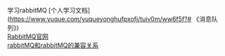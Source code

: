 学习rabbitMQ
[个人学习文档](https://www.yuque.com/yuqueyonghufpxofj/tuiv0m/ww6f5f?# 《消息队列》)  
[RabbitMQ官网](https://www.rabbitmq.com/)  
[rabbitMQ和rabbitMQ的兼容关系](https://www.rabbitmq.com/which-erlang.html)